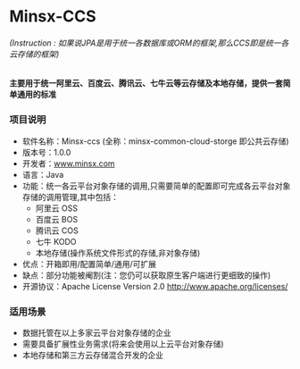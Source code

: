 # Minsx-CCS

###### (Instruction : 如果说JPA是用于统一各数据库或ORM的框架,那么CCS即是统一各云存储的框架)
#### 主要用于统一阿里云、百度云、腾讯云、七牛云等云存储及本地存储，提供一套简单通用的标准

### 项目说明
+ 软件名称：Minsx-ccs (全称：minsx-common-cloud-storge 即公共云存储)
+ 版本号：1.0.0
+ 开发者：www.minsx.com
+ 语言：Java
+ 功能：统一各云平台对象存储的调用,只需要简单的配置即可完成各云平台对象存储的调用管理,其中包括：
	+ 阿里云 OSS
	+ 百度云 BOS
	+ 腾讯云 COS
	+ 七牛 KODO
	+ 本地存储(操作系统文件形式的存储,非对象存储)
+ 优点：开箱即用/配置简单/通用/可扩展
+ 缺点：部分功能被阉割(注：您仍可以获取原生客户端进行更细致的操作)
+ 开源协议：Apache License Version 2.0 http://www.apache.org/licenses/
				
### 适用场景
+ 数据托管在以上多家云平台对象存储的企业
+ 需要具备扩展性业务需求(将来会使用以上云平台对象存储)
+ 本地存储和第三方云存储混合开发的企业
